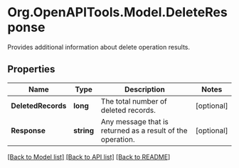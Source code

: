 # Org.OpenAPITools.Model.DeleteResponse
Provides additional information about delete operation results.

## Properties

Name | Type | Description | Notes
------------ | ------------- | ------------- | -------------
**DeletedRecords** | **long** | The total number of deleted records. | [optional] 
**Response** | **string** | Any message that is returned as a result of the operation. | [optional] 

[[Back to Model list]](../README.md#documentation-for-models) [[Back to API list]](../README.md#documentation-for-api-endpoints) [[Back to README]](../README.md)

